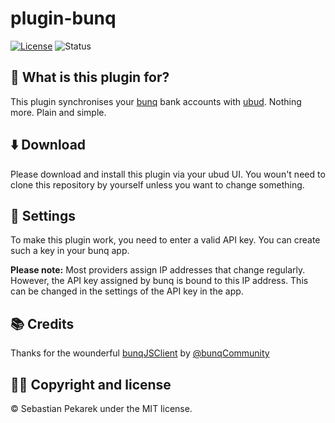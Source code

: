 # plugin-bunq

[![License](https://img.shields.io/badge/license-MIT-blue.svg?style=flat-square)](LICENSE)
![Status](https://git-badges.sebbo.net/93/master/build)


## 🤨 What is this plugin for?

This plugin synchronises your [bunq](https://www.bunq.com) bank accounts with [ubud](https://ubud.club). Nothing more. Plain and simple.


## ⬇️ Download

Please download and install this plugin via your ubud UI. You woun't need to clone this repository by yourself unless you want to change something.


## 🔧 Settings

To make this plugin work, you need to enter a valid API key. You can create such a key in your bunq app.

**Please note:** Most providers assign IP addresses that change regularly. However, the API key assigned by bunq is bound
to this IP address. This can be changed in the settings of the API key in the app.


## 📚 Credits

Thanks for the wounderful [bunqJSClient](https://www.npmjs.com/package/@bunq-community/bunq-js-client) by [@bunqCommunity](https://github.com/bunqCommunity)


## 👨‍🔧 Copyright and license

&copy; Sebastian Pekarek under the MIT license.
